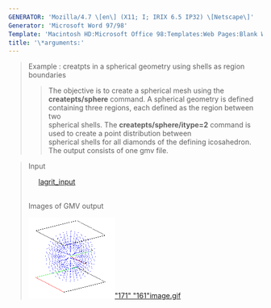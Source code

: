 ```yaml
---
GENERATOR: 'Mozilla/4.7 \[en\] (X11; I; IRIX 6.5 IP32) \[Netscape\]'
Generator: 'Microsoft Word 97/98'
Template: 'Macintosh HD:Microsoft Office 98:Templates:Web Pages:Blank Web Page'
title: '\*arguments:'
---
```


> Example : creatpts in a spherical geometry using shells as region
> boundaries
>
> > The objective is to create a spherical mesh using the
> > **createpts/sphere** command.
> > A spherical geometry is defined containing three regions, each
> > defined as the region between two\
> > spherical shells. The **createpts/sphere/itype=2** command is used
> > to create a point distribution between\
> > spherical shells for all diamonds of the defining icosahedron. The
> > output consists of one gmv file.

> Input
>
>      [lagrit\_input](../input_output/lagrit_input6)\
>  
>
> Images of GMV output
>
> [![](image/image6tn.gif)"171"
> "161"](image/image6.gif)[image.gif](image/image6.gif)
